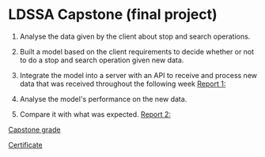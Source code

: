 # LDSSA Capstone (final project)

1) Analyse the data given by the client about stop and search operations.
2) Built a model based on the client requirements to decide whether or not to do a stop and search operation given new data.
3) Integrate the model into a server with an API to receive and process new data that was received throughout the following week
<a href="https://github.com/hrkbaltazar/ldssa-final-project/blob/master/report_1_capstone.pdf" target="_blank">Report 1:</a>

1) Analyse the model's performance on the new data.
2) Compare it with what was expected.
<a href="https://github.com/hrkbaltazar/ldssa-final-project/blob/master/report_2_capstone.pdf" target="_blank">Report 2:</a>


[Capstone grade](https://docs.google.com/spreadsheets/d/1Qq7anDvYI_tVCGsoU8_lBdulsyCWcnqSMrbavuT5Esg/edit#gid=0)

[Certificate](https://docs.google.com/presentation/d/1WJNbMUuNf-nYLeF9wU0dTL2E3QwCTl8sH58AmC6AjVI/edit#slide=id.p)
